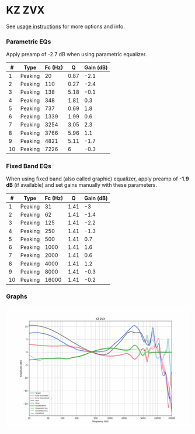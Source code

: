 # KZ ZVX
See [usage instructions](https://github.com/jaakkopasanen/AutoEq#usage) for more options and info.

### Parametric EQs
Apply preamp of -2.7 dB when using parametric equalizer.

|   # | Type    |   Fc (Hz) |    Q |   Gain (dB) |
|-----|---------|-----------|------|-------------|
|   1 | Peaking |        20 | 0.87 |        -2.1 |
|   2 | Peaking |       110 | 0.27 |        -2.4 |
|   3 | Peaking |       138 | 5.18 |        -0.1 |
|   4 | Peaking |       348 | 1.81 |         0.3 |
|   5 | Peaking |       737 | 0.69 |         1.8 |
|   6 | Peaking |      1339 | 1.99 |         0.6 |
|   7 | Peaking |      3254 | 3.05 |         2.3 |
|   8 | Peaking |      3766 | 5.96 |         1.1 |
|   9 | Peaking |      4821 | 5.11 |        -1.7 |
|  10 | Peaking |      7226 | 6    |        -0.3 |

### Fixed Band EQs
When using fixed band (also called graphic) equalizer, apply preamp of **-1.9 dB** (if available) and set gains manually with these parameters.

|   # | Type    |   Fc (Hz) |    Q |   Gain (dB) |
|-----|---------|-----------|------|-------------|
|   1 | Peaking |        31 | 1.41 |        -3   |
|   2 | Peaking |        62 | 1.41 |        -1.4 |
|   3 | Peaking |       125 | 1.41 |        -2.2 |
|   4 | Peaking |       250 | 1.41 |        -1.3 |
|   5 | Peaking |       500 | 1.41 |         0.7 |
|   6 | Peaking |      1000 | 1.41 |         1.6 |
|   7 | Peaking |      2000 | 1.41 |         0.6 |
|   8 | Peaking |      4000 | 1.41 |         1.2 |
|   9 | Peaking |      8000 | 1.41 |        -0.3 |
|  10 | Peaking |     16000 | 1.41 |        -0.2 |

### Graphs
![](./KZ%20ZVX.png)
